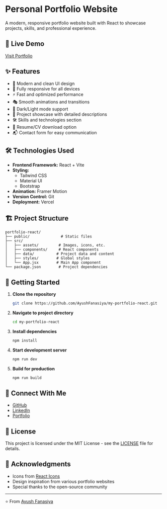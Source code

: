 # Personal Portfolio Website

A modern, responsive portfolio website built with React to showcase projects, skills, and professional experience.

## 🚀 Live Demo

[Visit Portfolio](https://react-portfolio-neon-theta.vercel.app)

## ✨ Features

- 🎨 Modern and clean UI design
- 📱 Fully responsive for all devices
- ⚡ Fast and optimized performance
- 🎭 Smooth animations and transitions
- 🌙 Dark/Light mode support
- 📝 Project showcase with detailed descriptions
- 🛠️ Skills and technologies section
- 📄 Resume/CV download option
- 📬 Contact form for easy communication

## 🛠️ Technologies Used

- **Frontend Framework:** React + Vite
- **Styling:** 
  - Tailwind CSS
  - Material UI
  - Bootstrap
- **Animation:** Framer Motion
- **Version Control:** Git
- **Deployment:** Vercel

## 🏗️ Project Structure

```
portfolio-react/
├── public/              # Static files
├── src/
│   ├── assets/         # Images, icons, etc.
│   ├── components/     # React components
│   ├── data/          # Project data and content
│   ├── styles/        # Global styles
│   └── App.jsx        # Main App component
└── package.json        # Project dependencies
```

## 🚀 Getting Started

1. **Clone the repository**
   ```bash
   git clone https://github.com/AyushFanasiya/my-portfolio-react.git
   ```

2. **Navigate to project directory**
   ```bash
   cd my-portfolio-react
   ```

3. **Install dependencies**
   ```bash
   npm install
   ```

4. **Start development server**
   ```bash
   npm run dev
   ```

5. **Build for production**
   ```bash
   npm run build
   ```

## 🔗 Connect With Me

- [GitHub](https://github.com/AyushFanasiya)
- [LinkedIn](https://www.linkedin.com/in/ayush-fanasiya)
- [Portfolio](https://react-portfolio-neon-theta.vercel.app)

## 📄 License

This project is licensed under the MIT License - see the [LICENSE](LICENSE) file for details.

## 🙏 Acknowledgments

- Icons from [React Icons](https://react-icons.github.io/react-icons/)
- Design inspiration from various portfolio websites
- Special thanks to the open-source community

---

⭐️ From [Ayush Fanasiya](https://github.com/AyushFanasiya)
